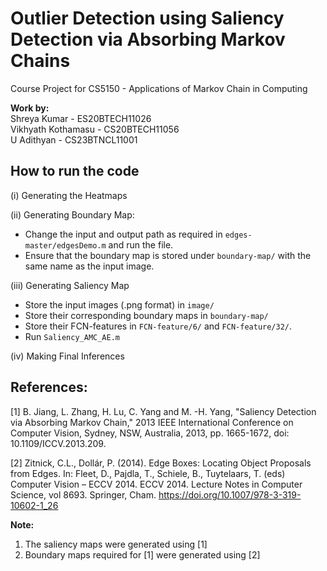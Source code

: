 # Outlier Detection using Saliency Detection via Absorbing Markov Chains
Course Project for CS5150 - Applications of Markov Chain in Computing

**Work by:** \
Shreya Kumar - ES20BTECH11026 \
Vikhyath Kothamasu - CS20BTECH11056 \
U Adithyan - CS23BTNCL11001 

## How to run the code

(i) Generating the Heatmaps

(ii) Generating Boundary Map: 
- Change the input and output path as required in `edges-master/edgesDemo.m` and run the file.
- Ensure that the boundary map is stored under `boundary-map/` with the same name as the input image.


(iii) Generating Saliency Map
- Store the input images (.png format) in `image/`
- Store their corresponding boundary maps in `boundary-map/`
- Store their FCN-features in `FCN-feature/6/` and `FCN-feature/32/`.
- Run `Saliency_AMC_AE.m`


(iv) Making Final Inferences

## References:
[1] B. Jiang, L. Zhang, H. Lu, C. Yang and M. -H. Yang, "Saliency Detection via Absorbing Markov Chain," 2013 IEEE International Conference on Computer Vision, Sydney, NSW, Australia, 2013, pp. 1665-1672, doi: 10.1109/ICCV.2013.209. 

[2] Zitnick, C.L., Dollár, P. (2014). Edge Boxes: Locating Object Proposals from Edges. In: Fleet, D., Pajdla, T., Schiele, B., Tuytelaars, T. (eds) Computer Vision – ECCV 2014. ECCV 2014. Lecture Notes in Computer Science, vol 8693. Springer, Cham. https://doi.org/10.1007/978-3-319-10602-1_26

**Note:**
1. The saliency maps were generated using [1]
2. Boundary maps required for [1] were generated using [2]

